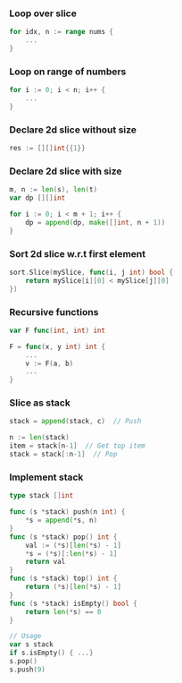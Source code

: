 ### Loop over slice
```go
for idx, n := range nums {
    ...
}
```

### Loop on range of numbers
```go
for i := 0; i < n; i++ {
    ...
}
```

### Declare 2d slice without size
```go
res := [][]int{{1}}
```

### Declare 2d slice with size
```go
m, n := len(s), len(t)
var dp [][]int

for i := 0; i < m + 1; i++ {
    dp = append(dp, make([]int, n + 1))
}

```
### Sort 2d slice w.r.t first element
```go
sort.Slice(mySlice, func(i, j int) bool {
    return mySlice[i][0] < mySlice[j][0]
})
```

### Recursive functions
```go
var F func(int, int) int

F = func(x, y int) int {
    ...
    v := F(a, b)
    ...
}
```

### Slice as stack
```go
stack = append(stack, c)  // Push

n := len(stack)
item = stack[n-1]  // Get top item
stack = stack[:n-1]  // Pop
```

### Implement stack
```go
type stack []int

func (s *stack) push(n int) {
    *s = append(*s, n)
}
func (s *stack) pop() int {
    val := (*s)[len(*s) - 1]
    *s = (*s)[:len(*s) - 1]
    return val
}
func (s *stack) top() int {
    return (*s)[len(*s) - 1]
}
func (s *stack) isEmpty() bool {
    return len(*s) == 0
}

// Usage
var s stack
if s.isEmpty() { ...}
s.pop()
s.push(9)
```

